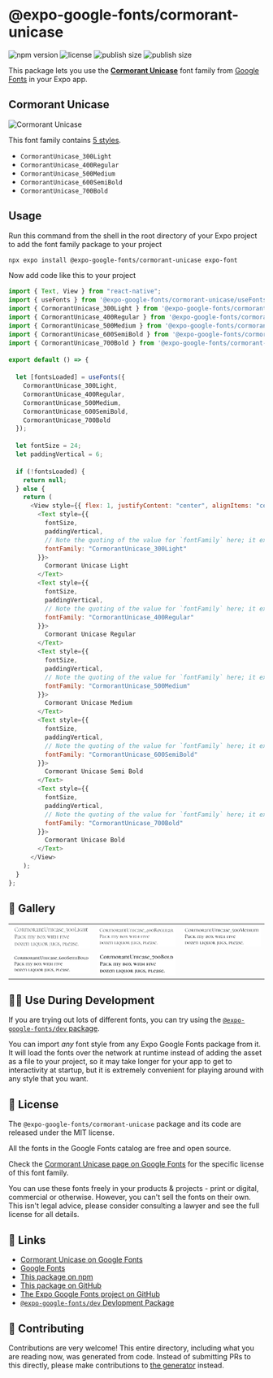# @expo-google-fonts/cormorant-unicase

![npm version](https://flat.badgen.net/npm/v/@expo-google-fonts/cormorant-unicase)
![license](https://flat.badgen.net/github/license/expo/google-fonts)
![publish size](https://flat.badgen.net/packagephobia/install/@expo-google-fonts/cormorant-unicase)
![publish size](https://flat.badgen.net/packagephobia/publish/@expo-google-fonts/cormorant-unicase)

This package lets you use the [**Cormorant Unicase**](https://fonts.google.com/specimen/Cormorant+Unicase) font family from [Google Fonts](https://fonts.google.com/) in your Expo app.

## Cormorant Unicase

![Cormorant Unicase](./font-family.png)

This font family contains [5 styles](#-gallery).

- `CormorantUnicase_300Light`
- `CormorantUnicase_400Regular`
- `CormorantUnicase_500Medium`
- `CormorantUnicase_600SemiBold`
- `CormorantUnicase_700Bold`

## Usage

Run this command from the shell in the root directory of your Expo project to add the font family package to your project

```sh
npx expo install @expo-google-fonts/cormorant-unicase expo-font
```

Now add code like this to your project

```js
import { Text, View } from "react-native";
import { useFonts } from '@expo-google-fonts/cormorant-unicase/useFonts';
import { CormorantUnicase_300Light } from '@expo-google-fonts/cormorant-unicase/300Light';
import { CormorantUnicase_400Regular } from '@expo-google-fonts/cormorant-unicase/400Regular';
import { CormorantUnicase_500Medium } from '@expo-google-fonts/cormorant-unicase/500Medium';
import { CormorantUnicase_600SemiBold } from '@expo-google-fonts/cormorant-unicase/600SemiBold';
import { CormorantUnicase_700Bold } from '@expo-google-fonts/cormorant-unicase/700Bold';

export default () => {

  let [fontsLoaded] = useFonts({
    CormorantUnicase_300Light, 
    CormorantUnicase_400Regular, 
    CormorantUnicase_500Medium, 
    CormorantUnicase_600SemiBold, 
    CormorantUnicase_700Bold
  });

  let fontSize = 24;
  let paddingVertical = 6;

  if (!fontsLoaded) {
    return null;
  } else {
    return (
      <View style={{ flex: 1, justifyContent: "center", alignItems: "center" }}>
        <Text style={{
          fontSize,
          paddingVertical,
          // Note the quoting of the value for `fontFamily` here; it expects a string!
          fontFamily: "CormorantUnicase_300Light"
        }}>
          Cormorant Unicase Light
        </Text>
        <Text style={{
          fontSize,
          paddingVertical,
          // Note the quoting of the value for `fontFamily` here; it expects a string!
          fontFamily: "CormorantUnicase_400Regular"
        }}>
          Cormorant Unicase Regular
        </Text>
        <Text style={{
          fontSize,
          paddingVertical,
          // Note the quoting of the value for `fontFamily` here; it expects a string!
          fontFamily: "CormorantUnicase_500Medium"
        }}>
          Cormorant Unicase Medium
        </Text>
        <Text style={{
          fontSize,
          paddingVertical,
          // Note the quoting of the value for `fontFamily` here; it expects a string!
          fontFamily: "CormorantUnicase_600SemiBold"
        }}>
          Cormorant Unicase Semi Bold
        </Text>
        <Text style={{
          fontSize,
          paddingVertical,
          // Note the quoting of the value for `fontFamily` here; it expects a string!
          fontFamily: "CormorantUnicase_700Bold"
        }}>
          Cormorant Unicase Bold
        </Text>
      </View>
    );
  }
};
```

## 🔡 Gallery


||||
|-|-|-|
|![CormorantUnicase_300Light](./300Light/CormorantUnicase_300Light.ttf.png)|![CormorantUnicase_400Regular](./400Regular/CormorantUnicase_400Regular.ttf.png)|![CormorantUnicase_500Medium](./500Medium/CormorantUnicase_500Medium.ttf.png)||
|![CormorantUnicase_600SemiBold](./600SemiBold/CormorantUnicase_600SemiBold.ttf.png)|![CormorantUnicase_700Bold](./700Bold/CormorantUnicase_700Bold.ttf.png)|||


## 👩‍💻 Use During Development

If you are trying out lots of different fonts, you can try using the [`@expo-google-fonts/dev` package](https://github.com/expo/google-fonts/tree/master/font-packages/dev#readme).

You can import _any_ font style from any Expo Google Fonts package from it. It will load the fonts over the network at runtime instead of adding the asset as a file to your project, so it may take longer for your app to get to interactivity at startup, but it is extremely convenient for playing around with any style that you want.


## 📖 License

The `@expo-google-fonts/cormorant-unicase` package and its code are released under the MIT license.

All the fonts in the Google Fonts catalog are free and open source.

Check the [Cormorant Unicase page on Google Fonts](https://fonts.google.com/specimen/Cormorant+Unicase) for the specific license of this font family.

You can use these fonts freely in your products & projects - print or digital, commercial or otherwise. However, you can't sell the fonts on their own. This isn't legal advice, please consider consulting a lawyer and see the full license for all details.

## 🔗 Links

- [Cormorant Unicase on Google Fonts](https://fonts.google.com/specimen/Cormorant+Unicase)
- [Google Fonts](https://fonts.google.com/)
- [This package on npm](https://www.npmjs.com/package/@expo-google-fonts/cormorant-unicase)
- [This package on GitHub](https://github.com/expo/google-fonts/tree/master/font-packages/cormorant-unicase)
- [The Expo Google Fonts project on GitHub](https://github.com/expo/google-fonts)
- [`@expo-google-fonts/dev` Devlopment Package](https://github.com/expo/google-fonts/tree/master/font-packages/dev)

## 🤝 Contributing

Contributions are very welcome! This entire directory, including what you are reading now, was generated from code. Instead of submitting PRs to this directly, please make contributions to [the generator](https://github.com/expo/google-fonts/tree/master/packages/generator) instead.
